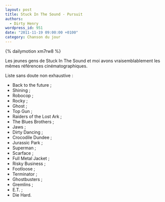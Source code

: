 ```yaml
---
layout: post
title: Stuck In The Sound - Pursuit
authors:
  - Dirty Henry
wordpress_id: 951
date: "2011-11-19 09:00:00 +0100"
category: Chanson du jour
---
```


{% dailymotion xm7rw8 %}

Les jeunes gens de Stuck In The Sound et moi avons vraisemblablement les mêmes
références cinématographiques.

Liste sans doute non exhaustive :

- Back to the future ;
- Shining ;
- Robocop ;
- Rocky ;
- Ghost ;
- Top Gun ;
- Raiders of the Lost Ark ;
- The Blues Brothers ;
- Jaws ;
- Dirty Dancing ;
- Crocodile Dundee ;
- Jurassic Park ;
- Superman ;
- Scarface ;
- Full Metal Jacket ;
- Risky Business ;
- Footloose ;
- Terminator ;
- Ghostbusters ;
- Gremlins ;
- E.T. ;
- Die Hard.
